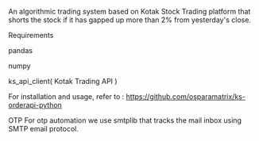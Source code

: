 An algorithmic trading system based on Kotak Stock Trading platform that shorts the stock if it has gapped up more than 2% from yesterday's close.

Requirements

pandas

numpy

ks_api_client( Kotak Trading API )

For installation and usage, refer to : https://github.com/osparamatrix/ks-orderapi-python

OTP
For otp automation we use smtplib that tracks the mail inbox using SMTP email protocol.
